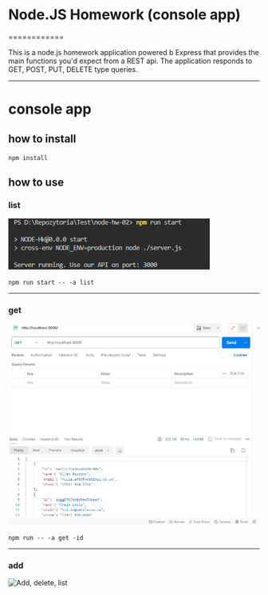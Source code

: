 # Node.JS Homework (console app)
============

This is a node.js homework application powered b Express that provides the main functions you'd expect from a REST api. The application responds to GET, POST, PUT, DELETE type queries.

---
# console app

## how to install
```shell
npm install
```

## how to use
### list
![Start](./models//images/run.png)
```shell
npm run start -- -a list
```
--------------- 
### get
![Get by ID](./models//images/get.PNG)
```shell
npm run -- -a get -id 
```

--------------- 
### add
![Add, delete, list](https://i.imgur.com/DU6oJ7f.png)

